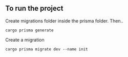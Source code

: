 ## To run the project

Create migrations folder inside the prisma folder. Then..

```
cargo prisma generate
```

Create a migration
```
cargo prisma migrate dev --name init
```
